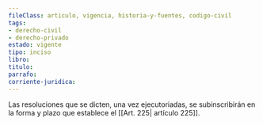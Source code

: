 ```yaml
---
fileClass: articulo, vigencia, historia-y-fuentes, codigo-civil
tags:
- derecho-civil
- derecho-privado
estado: vigente
tipo: inciso
libro:
titulo:
parrafo:
corriente-juridica:
---
```

Las resoluciones que se dicten, una vez ejecutoriadas, se subinscribirán en la forma y plazo que establece el [[Art. 225| artículo 225]].